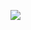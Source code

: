 <a href="https://velog.io/@whddms310/posts" target="_blank"><img src="https://img.shields.io/badge/whddms310-FFFFFF?style=for-the-badge&logo=velog&logoColor=20C997"/></a>



<!--
**SighingOwl/SighingOwl** is a ✨ _special_ ✨ repository because its `README.md` (this file) appears on your GitHub profile.

Here are some ideas to get you started:

- 🔭 I’m currently working on ...
- 🌱 I’m currently learning ...
- 👯 I’m looking to collaborate on ...
- 🤔 I’m looking for help with ...
- 💬 Ask me about ...
- 📫 How to reach me: ...
- 😄 Pronouns: ...
- ⚡ Fun fact: ...
-->
